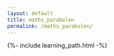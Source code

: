 ```yaml
---
layout: default
title: maths_parabolen
permalink: /maths_parabolen/
---
```


{%- include learning_path.html -%}
